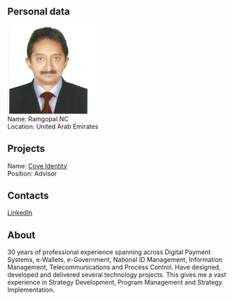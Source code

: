 ## Personal data
![ramgopal nc photo](photo/ramgopal_nc.jpg)  
Name:   Ramgopal NC  
Location: United Arab Emirates  
## Projects 
Name: [Cove Identity](../projects/cove_identity.md)  
Position: Advisor   
## Contacts
[LinkedIn](https://www.linkedin.com/in/ncramgopal/)  
## About
30 years of professional experience spanning across Digital Payment Systems, e-Wallets, e-Government, National ID Management, Information Management, Telecommunications and Process Control. Have designed, developed and delivered several technology projects. This gives me a vast experience in Strategy Development, Program Management and Strategy Implementation.
